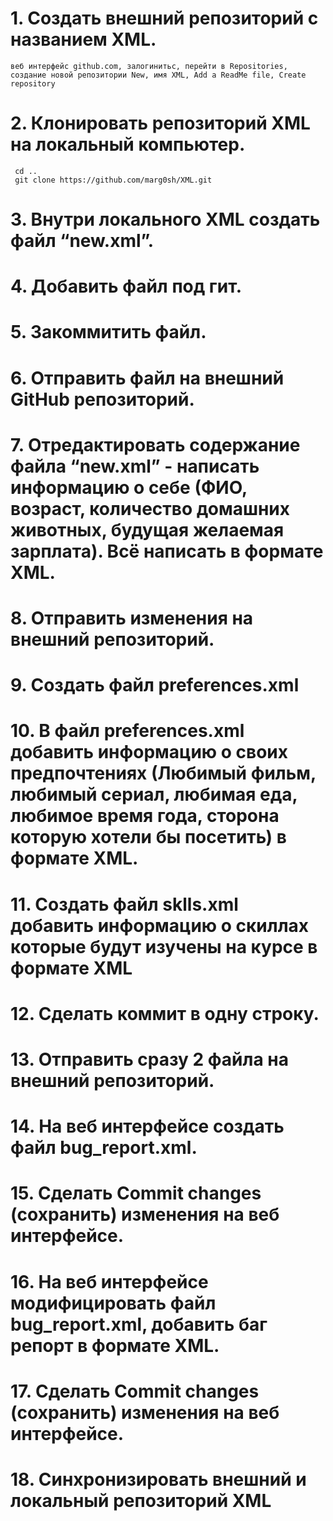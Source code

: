  # 1. Создать внешний репозиторий c названием XML.
 
    веб интерфейс github.com, залогинитьс, перейти в Repositories, создание новой репозитории New, имя XML, Add a ReadMe file, Create repository
    
 # 2. Клонировать репозиторий XML на локальный компьютер.
 
     cd ..
     git clone https://github.com/marg0sh/XML.git
     
 # 3. Внутри локального XML создать файл “new.xml”.
 # 4. Добавить файл под гит.
 # 5. Закоммитить файл.
 # 6. Отправить файл на внешний GitHub репозиторий.
 # 7. Отредактировать содержание файла “new.xml” - написать информацию о себе (ФИО, возраст, количество домашних животных, будущая желаемая зарплата). Всё написать в формате XML.
 # 8. Отправить изменения на внешний репозиторий.
 # 9. Создать файл preferences.xml
 # 10. В файл preferences.xml добавить информацию о своих предпочтениях (Любимый фильм, любимый сериал, любимая еда, любимое время года, сторона которую хотели бы посетить) в формате XML.
 # 11. Создать файл sklls.xml добавить информацию о скиллах которые будут изучены на курсе в формате XML
 # 12. Сделать коммит в одну строку.
 # 13. Отправить сразу 2 файла на внешний репозиторий.
 # 14. На веб интерфейсе создать файл bug_report.xml.
 # 15. Сделать Commit changes (сохранить) изменения на веб интерфейсе.
 # 16. На веб интерфейсе модифицировать файл bug_report.xml, добавить баг репорт в формате XML.
 # 17. Сделать Commit changes (сохранить) изменения на веб интерфейсе.
 # 18. Синхронизировать внешний и локальный репозиторий XML
